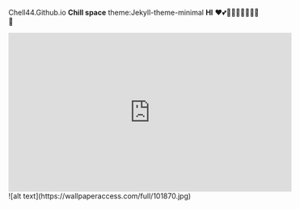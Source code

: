 Chell44.Github.io
**Chill space** 
theme:Jekyll-theme-minimal
**HI**
❤💕💖💖💖💖💖💖💖💖
<iframe width="560" height="315" src="https://www.youtube.com/embed/uRHpThEaZ_g" title="YouTube video player" frameborder="0" allow="accelerometer; autoplay; clipboard-write; encrypted-media; gyroscope; picture-in-picture" allowfullscreen></iframe>
![alt text](https://wallpaperaccess.com/full/101870.jpg)

